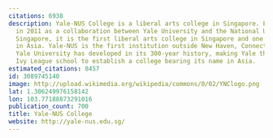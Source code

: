 ```yaml
---
citations: 6938
description: Yale-NUS College is a liberal arts college in Singapore. Established
  in 2011 as a collaboration between Yale University and the National University of
  Singapore, it is the first liberal arts college in Singapore and one of the few
  in Asia. Yale-NUS is the first institution outside New Haven, Connecticut, that
  Yale University has developed in its 300-year history, making Yale the first American
  Ivy League school to establish a college bearing its name in Asia.
estimated_citations: 8457
id: 3089745140
image: http://upload.wikimedia.org/wikipedia/commons/0/02/YNClogo.png
lat: 1.306249976158142
lon: 103.77188873291016
publication_count: 700
title: Yale-NUS College
website: http://yale-nus.edu.sg/
---
```

